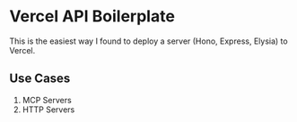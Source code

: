 # Vercel API Boilerplate

This is the easiest way I found to deploy a server (Hono, Express, Elysia) to Vercel.

## Use Cases

1. MCP Servers
2. HTTP Servers
